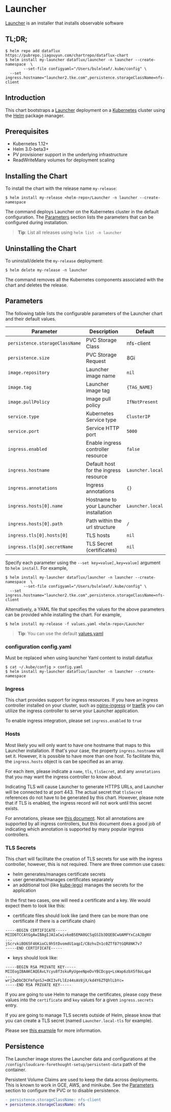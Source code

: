 # Launcher

[Launcher](https://guance.com/) is an installer that installs observable software
## TL;DR;

```console
$ helm repo add dataflux https://pubrepo.jiagouyun.com/chartrepo/dataflux-chart
$ helm install my-launcher dataflux/launcher -n launcher --create-namespace  \
        --set-file configyaml="/Users/buleleaf/.kube/config" \
  --set ingress.hostname="launcher2.tke.com",persistence.storageClassName=nfs-client
```

## Introduction

This chart bootstraps a [Launcher](https://guance.com/) deployment on a [Kubernetes](http://kubernetes.io) cluster using the [Helm](https://helm.sh) package manager.


## Prerequisites

- Kubernetes 1.12+
- Helm 3.0-beta3+
- PV provisioner support in the underlying infrastructure
- ReadWriteMany volumes for deployment scaling

## Installing the Chart

To install the chart with the release name `my-release`:

```console
$ helm install my-release <helm-repo>/Launcher -n launcher --create-namespace
```

The command deploys Launcher on the Kubernetes cluster in the default configuration. The [Parameters](#parameters) section lists the parameters that can be configured during installation.

> **Tip**: List all releases using `helm list -n launcher`

## Uninstalling the Chart

To uninstall/delete the `my-release` deployment:

```console
$ helm delete my-release -n launcher
```

The command removes all the Kubernetes components associated with the chart and deletes the release.

## Parameters

The following table lists the configurable parameters of the Launcher chart and their default values.

| Parameter                       | Description                            | Default          |
| ------------------------------- | -------------------------------------- | ---------------- |
| `persistence.storageClassName ` | PVC Storage Class                      | nfs-client       |
| `persistence.size`              | PVC Storage Request                    | 8Gi              |
| `image.repository`              | Launcher image name                    | `nil`            |
| `image.tag`                     | Launcher image tag                     | `{TAG_NAME}`     |
| `image.pullPolicy`              | Image pull policy                      | `IfNotPresent`   |
| `service.type`                  | Kubernetes Service type                | `ClusterIP`      |
| `service.port`                  | Service HTTP port                      | `5000`           |
| `ingress.enabled`               | Enable ingress controller resource     | `false`          |
| `ingress.hostname`              | Default host for the ingress resource  | `Launcher.local` |
| `ingress.annotations`           | Ingress annotations                    | `{}`             |
| `ingress.hosts[0].name`         | Hostname to your Launcher installation | `Launcher.local` |
| `ingress.hosts[0].path`         | Path within the url structure          | `/`              |
| `ingress.tls[0].hosts[0]`       | TLS hosts                              | `nil`            |
| `ingress.tls[0].secretName`     | TLS Secret (certificates)              | `nil`            |



Specify each parameter using the `--set key=value[,key=value]` argument to `helm install`. For example,

```console
$ helm install my-launcher dataflux/launcher -n launcher --create-namespace  \
        --set-file configyaml="/Users/buleleaf/.kube/config" \
  --set ingress.hostname="launcher2.tke.com",persistence.storageClassName=nfs-client
```

Alternatively, a YAML file that specifies the values for the above parameters can be provided while installing the chart. For example,

```console
$ helm install my-release -f values.yaml <helm-repo>/Launcher
```

> **Tip**: You can use the default [values.yaml](values.yaml)


### configuration config.yaml 
Must be replaced when using launcher Yaml content to install dataflux
```console
$ cat ~/.kube/config > config.yaml
$ helm install my-launcher dataflux/launcher -n launcher --create-namespace
```

### Ingress

This chart provides support for ingress resources. If you have an ingress controller installed on your cluster, such as [nginx-ingress](https://kubeapps.com/charts/stable/nginx-ingress) or [traefik](https://kubeapps.com/charts/stable/traefik) you can utilize the ingress controller to serve your Launcher application.

To enable ingress integration, please set `ingress.enabled` to `true`

### Hosts

Most likely you will only want to have one hostname that maps to this Launcher installation. If that's your case, the property `ingress.hostname` will set it. However, it is possible to have more than one host. To facilitate this, the `ingress.hosts` object is can be specified as an array.

For each item, please indicate a `name`, `tls`, `tlsSecret`, and any `annotations` that you may want the ingress controller to know about.

Indicating TLS will cause Launcher to generate HTTPS URLs, and Launcher will be connected to at port 443.  The actual secret that `tlsSecret` references do not have to be generated by this chart. However, please note that if TLS is enabled, the ingress record will not work until this secret exists.

For annotations, please see [this document](https://github.com/kubernetes/ingress-nginx/blob/master/docs/user-guide/nginx-configuration/annotations.md).
Not all annotations are supported by all ingress controllers, but this document does a good job of indicating which annotation is supported by many popular ingress controllers.

### TLS Secrets

This chart will facilitate the creation of TLS secrets for use with the ingress controller, however, this is not required.  There are three common use cases:

* helm generates/manages certificate secrets
* user generates/manages certificates separately
* an additional tool (like [kube-lego](https://kubeapps.com/charts/stable/kube-lego)) manages the secrets for the application

In the first two cases, one will need a certificate and a key.  We would expect them to look like this:

* certificate files should look like (and there can be more than one certificate if there is a certificate chain)

```
-----BEGIN CERTIFICATE-----
MIID6TCCAtGgAwIBAgIJAIaCwivkeB5EMA0GCSqGSIb3DQEBCwUAMFYxCzAJBgNV
...
jScrvkiBO65F46KioCL9h5tDvomdU1aqpI/CBzhvZn1c0ZTf87tGQR8NK7v7
-----END CERTIFICATE-----
```
* keys should look like:
```
-----BEGIN RSA PRIVATE KEY-----
MIIEogIBAAKCAQEAvLYcyu8f3skuRyUgeeNpeDvYBCDcgq+LsWap6zbX5f8oLqp4
...
wrj2wDbCDCFmfqnSJ+dKI3vFLlEz44sAV8jX/kd4Y6ZTQhlLbYc=
-----END RSA PRIVATE KEY-----
```

If you are going to use Helm to manage the certificates, please copy these values into the `certificate` and `key` values for a given `ingress.secrets` entry.

If you are going to manage TLS secrets outside of Helm, please know that you can create a TLS secret (named `Launcher.local-tls` for example).

Please see [this example](https://github.com/kubernetes/contrib/tree/master/ingress/controllers/nginx/examples/tls) for more information.



## Persistence

The Launcher image stores the Launcher data and configurations at the `/config/cloudcare-forethought-setup/persistent-data` path of the container.

Persistent Volume Claims are used to keep the data across deployments. This is known to work in GCE, AWS, and minikube.
See the [Parameters](#parameters) section to configure the PVC or to disable persistence.
```diff
- persistence.storageClassName: nfs-client
+ persistence.storageClassName: nfs
```
